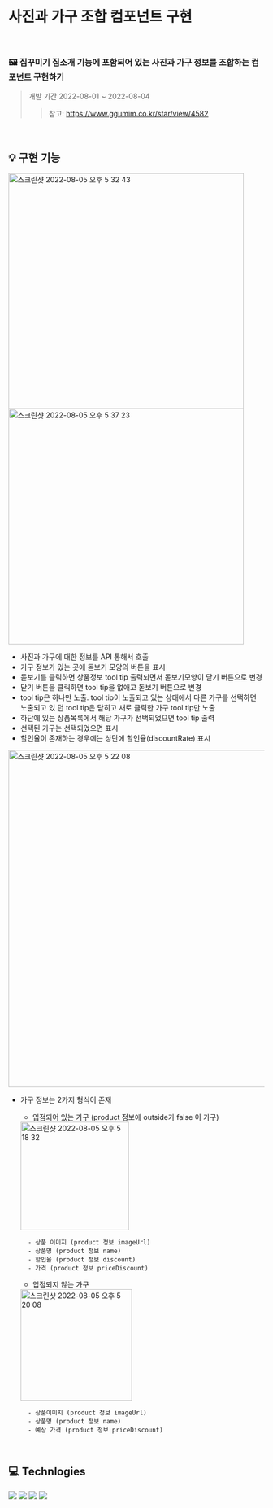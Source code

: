 # 사진과 가구 조합 컴포넌트 구현
<br>

### 🖼 집꾸미기 집소개 기능에 포함되어 있는 사진과 가구 정보를 조합하는 컴포넌트 구현하기
> 개발 기간 2022-08-01 ~ 2022-08-04
>> 참고: https://www.ggumim.co.kr/star/view/4582

<br>


## 💡 구현 기능


<img width="463" alt="스크린샷 2022-08-05 오후 5 32 43" src="https://user-images.githubusercontent.com/104499132/183037065-20fbbc74-f54e-4f97-9522-811fdf5c825d.png"> <img width="463" alt="스크린샷 2022-08-05 오후 5 37 23" src="https://user-images.githubusercontent.com/104499132/183037953-0087b515-a56d-4f14-b380-275302452533.png">




- 사진과 가구에 대한 정보를 API 통해서 호출
- 가구 정보가 있는 곳에 돋보기 모양의 버튼을 표시
- 돋보기를 클릭하면 상품정보 tool tip 출력되면서 돋보기모양이 닫기 버튼으로 변경
- 닫기 버튼을 클릭하면 tool tip을 없애고 돋보기 버튼으로 변경
- tool tip은 하나만 노출. tool tip이 노출되고 있는 상태에서 다른 가구를 선택하면 노출되고 있 던 tool tip은 닫히고 새로 클릭한 가구 tool tip만 노출
- 하단에 있는 상품목록에서 해당 가구가 선택되었으면 tool tip 출력
- 선택된 가구는 선택되었으면 표시
- 할인율이 존재하는 경우에는 상단에 할인율(discountRate) 표시
 <img width="663" alt="스크린샷 2022-08-05 오후 5 22 08" src="https://user-images.githubusercontent.com/104499132/183035039-199070f9-5130-4aeb-b6de-e5844a8d8f16.png">

- 가구 정보는 2가지 형식이 존재
    - 입점되어 있는 가구 (product 정보에 outside가 false 이 가구)
     <img width="213" alt="스크린샷 2022-08-05 오후 5 18 32" src="https://user-images.githubusercontent.com/104499132/183034359-2d422bd1-795c-4e96-bf57-05815c2d91fa.png">


        - 상품 이미지 (product 정보 imageUrl)
        - 상품명 (product 정보 name)
        - 할인율 (product 정보 discount)
        - 가격 (product 정보 priceDiscount)
        
    - 입점되지 않는 가구
    <img width="219" alt="스크린샷 2022-08-05 오후 5 20 08" src="https://user-images.githubusercontent.com/104499132/183034635-764dbbe3-2596-4fbe-93c1-4d17cb637fad.png">
        
        - 상품이미지 (product 정보 imageUrl)
        - 상품명 (product 정보 name)
        - 예상 가격 (product 정보 priceDiscount)

<br>

## 💻 Technlogies

<img src="https://img.shields.io/badge/HTML-E34F26?style=for-the-badge&logo=HTML5&logoColor=white"> <img src="https://img.shields.io/badge/JavaScript-F7DF1E?style=for-the-badge&logo=JavaScript&logoColor=white"> <img src="https://img.shields.io/badge/React-61DAFB?style=for-the-badge&logo=React&logoColor=white"> <img src="https://img.shields.io/badge/Styledcomponents-DB7093?style=for-the-badge&logo=styledcomponents&logoColor=white"> 

<br>
